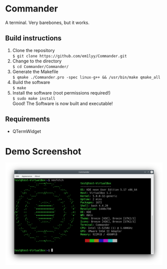 # Commander  
A terminal. Very barebones, but it works.  
  
## Build instructions  
1. Clone the repository  
`$ git clone https://github.com/em1lyy/Commander.git`  
2. Change to the directory  
`$ cd Commander/Commander/`  
3. Generate the Makefile  
`$ qmake ./Commander.pro -spec linux-g++ && /usr/bin/make qmake_all`  
4. Build the software  
`$ make`  
5. Install the software (root permissions required!)  
`$ sudo make install`  
Good! The Software is now built and executable!  

## Requirements  
* QTermWidget

# Demo Screenshot 
![](https://github.com/em1lyy/Commander/blob/master/screenshot.png?raw=true)

